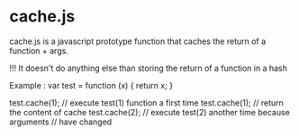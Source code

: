 cache.js
========

cache.js is a javascript prototype function that caches the return of a 
function + args.

!!! It doesn't do anything else than storing the return of a function 
in a hash

Example :
var test = function (x) {
 return x;
}

test.cache(1); // execute test(1) function a first time
test.cache(1); // return the content of cache
test.cache(2); // execute test(2) another time because arguments 
               // have changed